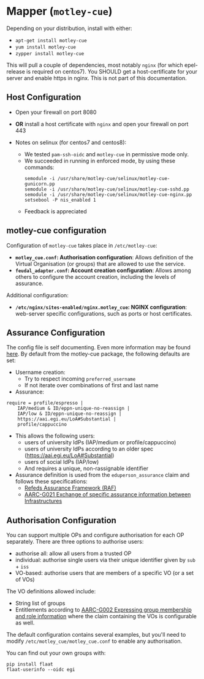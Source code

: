 # Mapper (`motley-cue`)

Depending on your distribution, install with either:
- `apt-get install motley-cue`
- `yum install motley-cue`
- `zypper install motley-cue`

This will pull a couple of dependencies, most notably `nginx` (for which
epel-release is required on centos7). You SHOULD
get a host-certificate for your server and enable https in nginx. This is
not part of this documentation. 

## Host Configuration

- Open your firewall on port 8080
- **OR** install a host certificate with `nginx` and open your firewall on port 443

- Notes on selinux (for centos7 and centos8):
    - We tested `pam-ssh-oidc` and `motley-cue` in permissive mode only.
    - We succeeded in running in enforced mode, by using these commands:
        ```config
        semodule -i /usr/share/motley-cue/selinux/motley-cue-gunicorn.pp
        semodule -i /usr/share/motley-cue/selinux/motley-cue-sshd.pp
        semodule -i /usr/share/motley-cue/selinux/motley-cue-nginx.pp
        setsebool -P nis_enabled 1
        ```
    - Feedback is appreciated

## motley-cue configuration

Configuration of `motley-cue` takes place in `/etc/motley-cue`:
- **`motley_cue.conf`: Authorisation configuration**: Allows definition of the Virtual Organisation (or groups) that are allowed to use the service.
- **`feudal_adapter.conf`: Account creation configuration**: Allows among others to configure the account creation, including the levels of assurance.

Additional configuration:
- **`/etc/nginx/sites-enabled/nginx.motley_cue`: NGINX configuration**: web-server specific configurations, such as ports or host certificates.

## Assurance Configuration
The config file is self documenting. Even more information
may be found [here](https://git.scc.kit.edu/feudal/feudalAdapterLdf).
By default from the motley-cue package, the following defaults are
set:
- Username creation: 
    - Try to respect incoming `preferred_username`
    - If not iterate over combinations of first and last name
- Assurance:
```
require = profile/espresso |
    IAP/medium & ID/eppn-unique-no-reassign |
    IAP/low & ID/eppn-unique-no-reassign |
    https://aai.egi.eu/LoA#Substantial |
    profile/cappuccino
```
- This allows the following users:
    - users of university IdPs (IAP/medium or profile/cappuccino)
    - users of university IdPs according to an older spec (https://aai.egi.eu/LoA#Substantial)
    - users of social IdPs (IAP/low)
    - And requires a unique, non-rassignable identifier
- Assurance definition is used from the `eduperson_assurance` claim
and follows these specifications:
    - [Refeds Assurance Framework (RAF)](https://refeds.org/assurance)
    - [AARC-G021 Exchange of specific assurance information between Infrastructures](https://aarc-community.org/guidelines/aarc-g021)

## Authorisation Configuration
You can support multiple OPs and configure authorisation for each OP separately.
There are three options to authorise users:
- authorise all: allow all users from a trusted OP
- individual: authorise single users via their unique identifier given by `sub` + `iss`
- VO-based: authorise users that are members of a specific VO (or a set of VOs)

The VO definitions allowed include:
- String list of groups
- Entitlements according to [AARC-G002 Expressing group membership and role information](https://aarc-community.org/wp-content/uploads/2017/11/AARC-JRA1.4A-201710.pdf)
where the claim containing the VOs is configurable as well.

The default configuration contains several examples, but you'll need to modify `/etc/motley_cue/motley_cue.conf` to enable any authorisation.

You can find out your own groups with:
```
pip install flaat
flaat-userinfo --oidc egi
```



